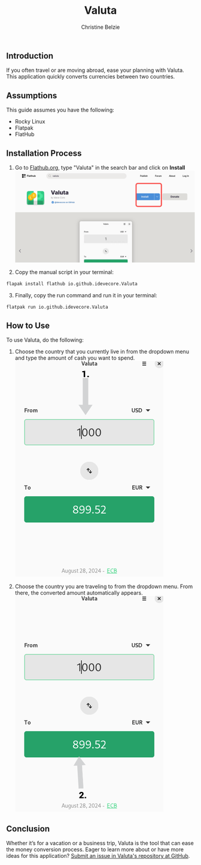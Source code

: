 ﻿---
 title: Valuta
 author: Christine Belzie
 contributors:
---

## Introduction

 If you often travel or are moving abroad, ease your planning with Valuta. This application quickly converts currencies between two countries.

## Assumptions

This guide assumes you have the following:

- Rocky Linux
- Flatpak
- FlatHub

## Installation Process

1. Go to [Flathub.org](https://flathub.org), type "Valuta" in the search bar and click on **Install**
![Screenshot of the Valuta page on the Flathub website. There, the blue install button is surrounded by a red square](images/01_valuta.png)

2. Copy the manual script in your terminal:

```bash
flapak install flathub io.github.idevecore.Valuta
```

3. Finally, copy the run command and run it in your terminal:

```bash
flatpak run io.github.idevecore.Valuta
```

## How to Use

To use Valuta, do the following:

1. Choose the country that you currently live in from the dropdown menu and type the amount of cash you want to spend.
![Screenshot of a gray arrow with the number one on top, pointing down in the first section. It shows a grey textbox that has the number, 1,000 written in white with the acronym "USD" next to it](images/02_valuta.png)

1. Choose the country you are traveling to from the dropdown menu.  From there, the converted amount automatically appears.
![Screenshot of a gray arrow with the number two on top, pointing upwards the second section. It shows a green textbox that has the number, 899.52 written in white with the acronym "EUR" next to it](images/03_valuta.png)

## Conclusion

Whether it’s for a vacation or a business trip, Valuta is the tool that can ease the money conversion process. Eager to learn more about or have more ideas for this application? [Submit an issue in Valuta's repository at GitHub](https://github.com/ideveCore/valuta/issues).
